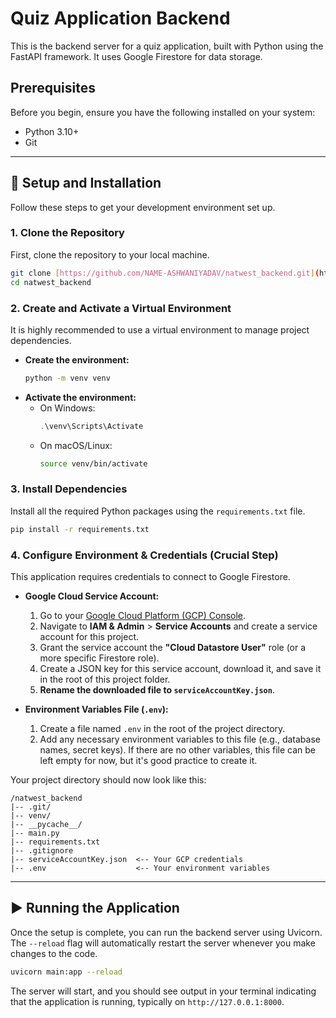 # Quiz Application Backend

This is the backend server for a quiz application, built with Python using the FastAPI framework. It uses Google Firestore for data storage.

## Prerequisites

Before you begin, ensure you have the following installed on your system:
* Python 3.10+
* Git

---

## 🚀 Setup and Installation

Follow these steps to get your development environment set up.

### 1. Clone the Repository
First, clone the repository to your local machine.
```bash
git clone [https://github.com/NAME-ASHWANIYADAV/natwest_backend.git](https://github.com/NAME-ASHWANIYADAV/natwest_backend.git)
cd natwest_backend
```

### 2. Create and Activate a Virtual Environment
It is highly recommended to use a virtual environment to manage project dependencies.

* **Create the environment:**
    ```bash
    python -m venv venv
    ```
* **Activate the environment:**
    * On Windows:
        ```powershell
        .\venv\Scripts\Activate
        ```
    * On macOS/Linux:
        ```bash
        source venv/bin/activate
        ```

### 3. Install Dependencies
Install all the required Python packages using the `requirements.txt` file.
```bash
pip install -r requirements.txt
```

### 4. Configure Environment & Credentials (Crucial Step)

This application requires credentials to connect to Google Firestore.

* **Google Cloud Service Account:**
    1.  Go to your [Google Cloud Platform (GCP) Console](https://console.cloud.google.com/).
    2.  Navigate to **IAM & Admin** > **Service Accounts** and create a service account for this project.
    3.  Grant the service account the **"Cloud Datastore User"** role (or a more specific Firestore role).
    4.  Create a JSON key for this service account, download it, and save it in the root of this project folder.
    5.  **Rename the downloaded file to `serviceAccountKey.json`**.

* **Environment Variables File (`.env`):**
    1.  Create a file named `.env` in the root of the project directory.
    2.  Add any necessary environment variables to this file (e.g., database names, secret keys). If there are no other variables, this file can be left empty for now, but it's good practice to create it.

Your project directory should now look like this:
```
/natwest_backend
|-- .git/
|-- venv/
|-- __pycache__/
|-- main.py
|-- requirements.txt
|-- .gitignore
|-- serviceAccountKey.json  <-- Your GCP credentials
|-- .env                    <-- Your environment variables
```

---

## ▶️ Running the Application

Once the setup is complete, you can run the backend server using Uvicorn. The `--reload` flag will automatically restart the server whenever you make changes to the code.

```bash
uvicorn main:app --reload
```

The server will start, and you should see output in your terminal indicating that the application is running, typically on `http://127.0.0.1:8000`.
